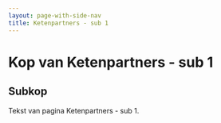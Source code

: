 ```yaml
---
layout: page-with-side-nav
title: Ketenpartners - sub 1 
---
```


# Kop van Ketenpartners - sub 1 

## Subkop 
Tekst van pagina Ketenpartners - sub 1.
